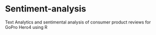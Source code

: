# Sentiment-analysis
Text Analytics and sentimental analysis of consumer product reviews for GoPro Hero4 using R 
